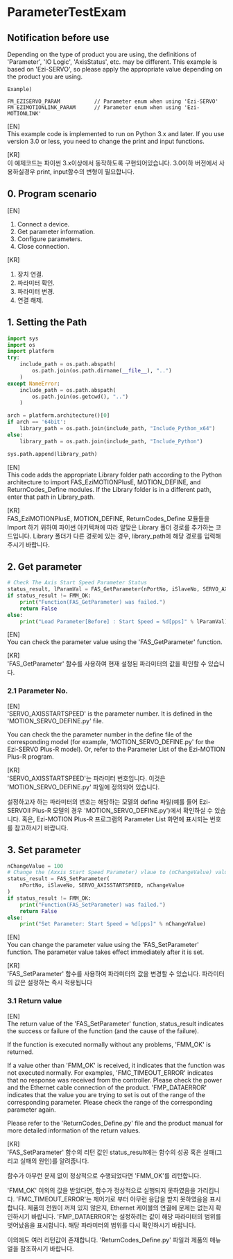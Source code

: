 # ParameterTestExam

Notification before use
-------------------------------------------------------
Depending on the type of product you are using, the definitions of 'Parameter', 'IO Logic', 'AxisStatus', etc. may be different.
This example is based on 'Ezi-SERVO', so please apply the appropriate value depending on the product you are using.
```
Example)
	
FM_EZISERVO_PARAM			// Parameter enum when using 'Ezi-SERVO'	
FM_EZIMOTIONLINK_PARAM		// Parameter enum when using 'Ezi-MOTIONLINK'
```
[EN]    
This example code is implemented to run on Python 3.x and later.
If you use version 3.0 or less, you need to change the print and input functions.

[KR]  
이 예제코드는 파이썬 3.x이상에서 동작하도록 구현되어있습니다.
3.0이하 버전에서 사용하실경우 print, input함수의 변형이 필요합니다.

## 0. Program scenario
[EN]  
1. Connect a device.
2. Get parameter information.
3. Configure parameters.
4. Close connection.

[KR]  
1. 장치 연결.
3. 파라미터 확인.
3. 파라미터 변경.
4. 연결 해제.

## 1. Setting the Path
```python
import sys
import os
import platform
try:
    include_path = os.path.abspath(
        os.path.join(os.path.dirname(__file__), "..")
    )
except NameError:
    include_path = os.path.abspath(
        os.path.join(os.getcwd(), "..")
    )

arch = platform.architecture()[0]
if arch == '64bit':
    library_path = os.path.join(include_path, "Include_Python_x64")
else:
    library_path = os.path.join(include_path, "Include_Python")

sys.path.append(library_path)
```
[EN]    
This code adds the appropriate Library folder path according to the Python architecture to import FAS_EziMOTIONPlusE, MOTION_DEFINE, and ReturnCodes_Define modules.
If the Library folder is in a different path, enter that path in Library_path.

[KR]  
FAS_EziMOTIONPlusE, MOTION_DEFINE, ReturnCodes_Define 모듈들을 Import 하기 위하여 파이썬 아키텍쳐에 따라 알맞은 Library 폴더 경로를 추가하는 코드입니다.
Library 폴더가 다른 경로에 있는 경우, library_path에 해당 경로를 입력해 주시기 바랍니다.

## 2. Get parameter
``` python
# Check The Axis Start Speed Parameter Status
status_result, lParamVal = FAS_GetParameter(nPortNo, iSlaveNo, SERVO_AXISSTARTSPEED)
if status_result != FMM_OK:
    print("Function(FAS_GetParameter) was failed.")
    return False
else:
    print("Load Parameter[Before] : Start Speed = %d[pps]" % lParamVal)
```
[EN]    
You can check the parameter value using the 'FAS_GetParameter' function.

[KR]  
'FAS_GetParameter' 함수를 사용하여 현재 설정된 파라미터의 값을 확인할 수 있습니다.


### 2.1 Parameter No.
[EN]    
'SERVO_AXISSTARTSPEED' is the parameter number. It is defined in the 'MOTION_SERVO_DEFINE.py' file.

You can check the the parameter number in the define file of the corresponding model (for example, 'MOTION_SERVO_DEFINE.py' for the Ezi-SERVO Plus-R model).
Or, refer to the Parameter List of the Ezi-MOTION Plus-R program.

[KR]  
'SERVO_AXISSTARTSPEED'는 파라미터 번호입니다. 이것은 'MOTION_SERVO_DEFINE.py' 파일에 정의되어 있습니다.

설정하고자 하는 파라미터의 번호는 해당하는 모델의 define 파일(예를 들어 Ezi-SERVOII Plus-R 모델의 경우 'MOTION_SERVO_DEFINE.py')에서 확인하실 수 있습니다.
혹은, Ezi-MOTION Plus-R 프로그램의 Parameter List 화면에 표시되는 번호를 참고하시기 바랍니다.

## 3. Set parameter
``` python
nChangeValue = 100
# Change the (Axxis Start Speed Parameter) vlaue to (nChangeValue) value.
status_result = FAS_SetParameter(
    nPortNo, iSlaveNo, SERVO_AXISSTARTSPEED, nChangeValue
)
if status_result != FMM_OK:
    print("Function(FAS_SetParameter) was failed.")
    return False
else:
    print("Set Parameter: Start Speed = %d[pps]" % nChangeValue)
```
[EN]    
You can change the parameter value using the 'FAS_SetParameter' function.
The parameter value takes effect immediately after it is set.

[KR]  
'FAS_SetParameter' 함수를 사용하여 파라미터의 값을 변경할 수 있습니다.
파라미터의 값은 설정하는 즉시 적용됩니다

### 3.1 Return value
[EN]    
The return value of the 'FAS_SetParameter' function, status_result indicates the success or failure of the function (and the cause of the failure).

If the function is executed normally without any problems, 'FMM_OK' is returned.

If a value other than 'FMM_OK' is received, it indicates that the function was not executed normally.
For examples, 'FMC_TIMEOUT_ERROR' indicates that no response was received from the controller. Please check the power and the Ethernet cable connection of the product.
'FMP_DATAERROR' indicates that the value you are trying to set is out of the range of the corresponding parameter. Please check the range of the corresponding parameter again.

Please refer to the 'ReturnCodes_Define.py' file and the product manual for more detailed information of the return values.

[KR]  
'FAS_SetParameter' 함수의 리턴 값인 status_result에는 함수의 성공 혹은 실패(그리고 실패의 원인)를 알려줍니다.

함수가 아무런 문제 없이 정상적으로 수행되었다면 'FMM_OK'를 리턴합니다. 

'FMM_OK' 이외의 값을 받았다면, 함수가 정상적으로 실행되지 못하였음을 가리킵니다.
'FMC_TIMEOUT_ERROR'는 제어기로 부터 아무런 응답을 받지 못하였음을 표시합니다. 제품의 전원이 꺼져 있지 않은지, Ethernet 케이블의 연결에 문제는 없는지 확인하시기 바랍니다.
'FMP_DATAERROR'는 설정하려는 값이 해당 파라미터의 범위를 벗어났음을 표시합니다. 해당 파라미터의 범위를 다시 확인하시기 바랍니다.

이외에도 여러 리턴값이 존재합니다. 'ReturnCodes_Define.py' 파일과 제품의 매뉴얼을 참조하시기 바랍니다.